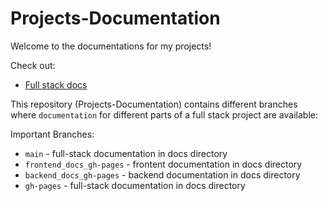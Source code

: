 # Projects-Documentation

Welcome to the documentations for my projects!

Check out:

- [Full stack docs](https://farhan7reza7.github.io/Projects-Documentation/)

This repository (Projects-Documentation) contains different branches where `documentation` for different parts of a full stack project are available:

Important Branches:

- `main` - full-stack documentation in docs directory
- `frontend_docs_gh-pages` - frontent documentation in docs directory
- `backend_docs_gh-pages` - backend documentation in docs directory
- `gh-pages` - full-stack documentation in docs directory
